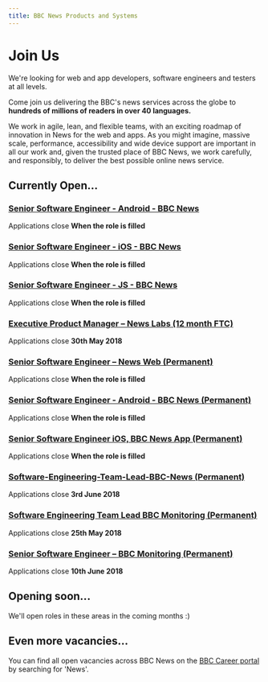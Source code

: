 ```yaml
---
title: BBC News Products and Systems
---
```

# Join Us

We're looking for web and app developers, software engineers and testers at all levels.

Come join us delivering the BBC's news services across the globe to **hundreds of millions of readers in over 40 languages.**

We work in agile, lean, and flexible teams, with an exciting roadmap of innovation in News for the web and apps. As you might imagine, massive scale, performance, accessibility and wide device support are important in all our work and, given the trusted place of BBC News, we work carefully, and responsibly, to deliver the best possible online news service.

## Currently Open...

### [Senior Software Engineer - Android - BBC News](https://careerssearch.bbc.co.uk/jobs/job/Senior-Software-Engineer-Android-Mobile-BBC-News-App/27145)
Applications close **When the role is filled**

### [Senior Software Engineer - iOS - BBC News](https://careerssearch.bbc.co.uk/jobs/job/Senior-Software-Engineer-iOS-BBC-News-App/27094)
Applications close **When the role is filled**

### [Senior Software Engineer - JS - BBC News](https://careershub.bbc.co.uk/members/modules/job/detail.php?record=26930)
Applications close **When the role is filled**

### [Executive Product Manager – News Labs (12 month FTC)](https://careerssearch.bbc.co.uk/jobs/job/Executive-Product-Manager-News-Labs/28539)
Applications close **30th May 2018**

### [Senior Software Engineer – News Web (Permanent)](https://careerssearch.bbc.co.uk/jobs/job/Senior-Software-Engineer-BBC-News-Web-Javascript-NodeJS-AWS/26930)
Applications close **When the role is filled**

### [Senior Software Engineer - Android - BBC News (Permanent)](https://careerssearch.bbc.co.uk/jobs/job/Senior-Software-Engineer-Android-Mobile-BBC-News-App/27145)
Applications close **When the role is filled**

### [Senior Software Engineer iOS, BBC News App (Permanent)](https://careerssearch.bbc.co.uk/jobs/job/Senior-Software-Engineer-iOS-BBC-News-App/27094)
Applications close **When the role is filled**

### [Software-Engineering-Team-Lead-BBC-News (Permanent)](https://careerssearch.bbc.co.uk/jobs/job/Software-Engineering-Team-Lead-BBC-News-Reach-Languages/26294)
Applications close **3rd June 2018**

### [Software Engineering Team Lead BBC Monitoring (Permanent)](https://careerssearch.bbc.co.uk/jobs/job/Software-Engineering-Team-Lead-BBC-Monitoring/27969)
Applications close **25th May 2018**

### [Senior Software Engineer – BBC Monitoring (Permanent)](https://careerssearch.bbc.co.uk/jobs/job/Senior-Software-Engineer-BBC-Monitoring-Python-Django-JavaScript/28066)
Applications close **10th June 2018**



## Opening soon...
We'll open roles in these areas in the coming months :)


## Even more vacancies...
You can find all open vacancies across BBC News on the [BBC Career portal](http://careerssearch.bbc.co.uk/jobs/search) by searching for 'News'.
